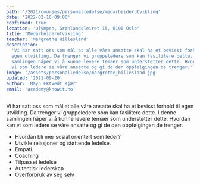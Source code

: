 ```yaml
---
path: '/2021/courses/personalledelse/medarbeiderutvikling'
date: '2022-02-16 09:00'
confirmed: true
location: 'Olympen, Grønlandsleiret 15, 0190 Oslo'
title: 'Medarbeiderutvikling'
teacher: 'Margrethe Hillesland'
description:
  'Vi har satt oss som mål at alle våre ansatte skal ha et bevisst forhold til
  egen utvikling. Da trenger vi gruppeledere som kan fasilitere dette. I denne
  samlingen håper vi å kunne levere temaer som understøtter dette. Hvordan kan
  vi som ledere se våre ansatte og gi de den oppfølgingen de trenger.'
image: '/assets/personalledelse/margrethe_hillesland.jpg'
updated: '2021-09-20'
author: 'Mayn Ektvedt Kjær'
email: 'academy@knowit.no'
---
```


Vi har satt oss som mål at alle våre ansatte skal ha et bevisst forhold til
egen utvikling. Da trenger vi gruppeledere som kan fasilitere dette. I denne
samlingen håper vi å kunne levere temaer som understøtter dette. Hvordan kan
vi som ledere se våre ansatte og gi de den oppfølgingen de trenger.

- Hvordan bli mer sosial orientert som leder?
- Utvikle relasjoner og støttende ledelse.
- Empati.
- Coaching
- Tilpasset ledelse
- Autentisk lederskap
- Overforbruk av seg selv
